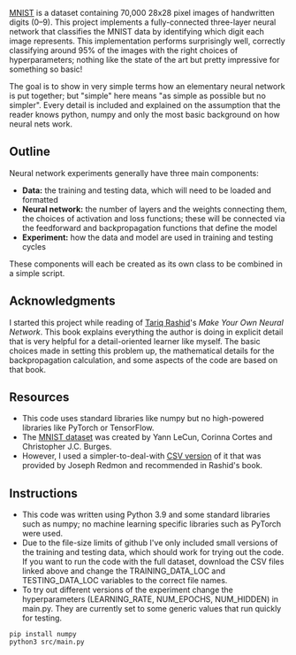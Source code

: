 [MNIST](https://en.wikipedia.org/wiki/MNIST_database) is a dataset containing 70,000 28x28 pixel images of handwritten digits (0–9).
This project implements a fully-connected three-layer neural network that classifies the MNIST data by identifying which digit each image represents. This implementation performs surprisingly well, correctly classifying around 95% of the images with the right choices of hyperparameters; nothing like the state of the art but pretty impressive for something so basic!

The goal is to show in very simple terms how an elementary neural network is put together; but "simple" here means "as simple as possible but no simpler". Every detail is included and explained on the assumption that the reader knows python, numpy and only the most basic background on how neural nets work.

Outline
-------

Neural network experiments generally have three main components:
* **Data:** the training and testing data, which will need to be loaded and formatted
* **Neural network:** the number of layers and the weights connecting them, the choices of activation and loss functions; these will be connected via the feedforward and backpropagation functions that define the model
* **Experiment:** how the data and model are used in training and testing cycles

These components will each be created as its own class to be combined in a simple script.

Acknowledgments
---------------

I started this project while reading of [Tariq Rashid](https://makeyourownneuralnetwork.blogspot.com/)'s *Make Your Own Neural Network*. This book explains everything the author is doing in explicit detail that is very helpful for a detail-oriented learner like myself. The basic choices made in setting this problem up, the mathematical details for the backpropagation calculation, and some aspects of the code are based on that book.

Resources
---------

* This code uses standard libraries like numpy but no high-powered libraries like PyTorch or TensorFlow.
* The [MNIST dataset](http://yann.lecun.com/exdb/mnist/) was created by Yann LeCun, Corinna Cortes and Christopher J.C. Burges.
* However, I used a simpler-to-deal-with [CSV version](https://pjreddie.com/projects/mnist-in-csv/) of it that was provided by Joseph Redmon and recommended in Rashid's book.

Instructions
------------

* This code was written using Python 3.9 and some standard libraries such as numpy; no machine learning specific libraries such as PyTorch were used.
* Due to the file-size limits of github I've only included small versions of the training and testing data, which should work for trying out the code. If you want to run the code with the full dataset, download the CSV files linked above and change the TRAINING_DATA_LOC and TESTING_DATA_LOC variables to the correct file names.
* To try out different versions of the experiment change the hyperparameters (LEARNING_RATE, NUM_EPOCHS, NUM_HIDDEN) in main.py. They are currently set to some generic values that run quickly for testing.

```
pip install numpy
python3 src/main.py
```
